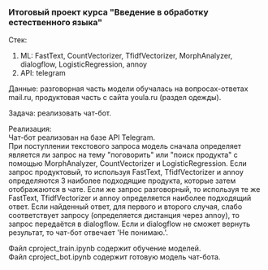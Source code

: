 ### Итоговый проект курса "Введение в обработку естественного языка"

Стек:
1. ML: FastText, CountVectorizer, TfidfVectorizer, MorphAnalyzer, dialogflow, LogisticRegression, annoy
2. API: telegram

Данные: разговорная часть модели обучалась на вопросах-ответах mail.ru, продуктовая часть с сайта youla.ru (раздел одежды).

Задача: реализовать чат-бот.

Реализация:<br>
Чат-бот реализован на базе API Telegram. <br>
При поступлении текстового запроса модель сначала определяет является ли запрос на тему "поговорить" или "поиск продукта" с помощью MorphAnalyzer, CountVectorizer и LogisticRegression. Если запрос продуктовый, то используя FastText, TfidfVectorizer и annoy определяются 3 наиболее подходящие продукта, которые затем отображаются в чате. Если же запрос разговорный, то используя те же FastText, TfidfVectorizer и annoy определяется наиболее подходящий ответ. Если найденный ответ, для первого и второго случая, слабо соответствует запросу (определяется дистанция через annoy), то запрос передаётся в dialogflow. Если и dialogflow не сможет вернуть результат, то чат-бот отвечает 'Не понимаю.'.

Файл cproject_train.ipynb содержит обучение моделей.<br>
Файл cproject_bot.ipynb содержит готовую модель чат-бота.